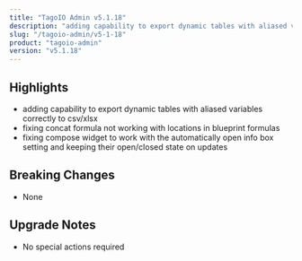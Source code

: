 ```yaml
---
title: "TagoIO Admin v5.1.18"
description: "adding capability to export dynamic tables with aliased variables correctly to csv/xlsx"
slug: "/tagoio-admin/v5-1-18"
product: "tagoio-admin"
version: "v5.1.18"
---
```


## Highlights

- adding capability to export dynamic tables with aliased variables correctly to csv/xlsx
- fixing concat formula not working with locations in blueprint formulas
- fixing compose widget to work with the automatically open info box setting and keeping their open/closed state on updates

## Breaking Changes

- None

## Upgrade Notes

- No special actions required

